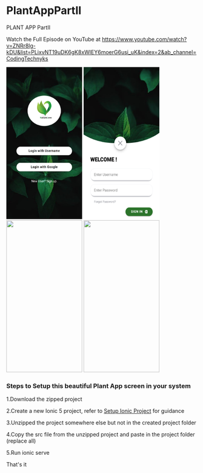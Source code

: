 # PlantAppPartII
PLANT APP PartII

Watch the Full Episode on YouTube at https://www.youtube.com/watch?v=ZNRr8lg-kDU&list=PLixvNT19uDK6gK8xWIEY6moerG6usi_uK&index=2&ab_channel=CodingTechnyks

<img src="https://github.com/Nykz/PlantAppPartII/blob/main/screen01.png" width="200" height="400" />
<img src="https://github.com/Nykz/PlantAppPartII/blob/main/screen02.png" width="200" height="400" />
<img src="https://github.com/Nykz/PlantAppPartII/blob/main/screen03.png.png" width="200" height="400" />
<img src="https://github.com/Nykz/PlantAppPartII/blob/main/screen04.png.png" width="200" height="400" />

### Steps to Setup this beautiful Plant App screen in your system

1.Download the zipped project

2.Create a new Ionic 5 project, refer to <a href="https://www.youtube.com/watch?v=hmB2PYraBZk&t=6s&ab_channel=CodingTechnyks">Setup Ionic Project</a> for guidance

3.Unzipped the project somewhere else but not in the created project folder

4.Copy the src file from the unzipped project and paste in the project folder (replace all)

5.Run ionic serve

That's it
